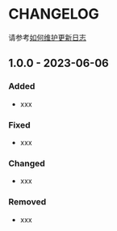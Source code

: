 # CHANGELOG

请参考[如何维护更新日志](https://keepachangelog.com/zh-CN/1.0.0/)

## 1.0.0 - 2023-06-06

### Added

- xxx

### Fixed

- xxx

### Changed

- xxx

### Removed

- xxx
